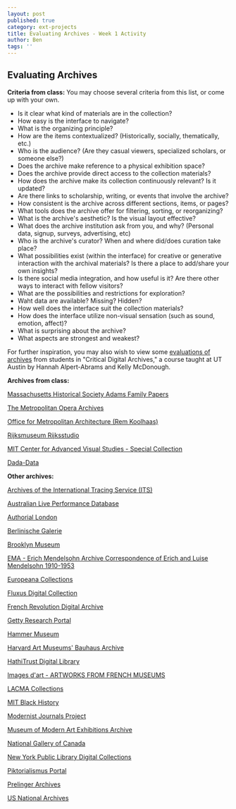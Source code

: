 ```yaml
---
layout: post
published: true
category: ext-projects
title: Evaluating Archives - Week 1 Activity
author: Ben
tags: ''
---
```

## Evaluating Archives

**Criteria from class:**
You may choose several criteria from this list, or come up with your own.

- Is it clear what kind of materials are in the collection? 
- How easy is the interface to navigate?
- What is the organizing principle?
- How are the items contextualized? (Historically, socially, thematically, etc.)
- Who is the audience? (Are they casual viewers, specialized scholars, or someone else?)
- Does the archive make reference to a physical exhibition space?
- Does the archive provide direct access to the collection materials?
- How does the archive make its collection continuously relevant? Is it updated?
- Are there links to scholarship, writing, or events that involve the archive?
- How consistent is the archive across different sections, items, or pages?
- What tools does the archive offer for filtering, sorting, or reorganizing?
- What is the archive's aesthetic? Is the visual layout effective?
- What does the archive institution ask from you, and why? (Personal data, signup, surveys, advertising, etc)
- Who is the archive's curator? When and where did/does curation take place?
- What possibilities exist (within the interface) for creative or generative interaction with the archival materials? Is there a place to add/share your own insights?
- Is there social media integration, and how useful is it? Are there other ways to interact with fellow visitors?
- What are the possibilities and restrictions for exploration?
- Waht data are available? Missing? Hidden?
- How well does the interface suit the collection materials?
- How does the interface utilize non-visual sensation (such as sound, emotion, affect)?
- What is surprising about the archive?
- What aspects are strongest and weakest?

For further inspiration, you may also wish to view some [evaluations of archives](http://www.halperta.com/criticalarchives/blog/) from students in "Critical Digital Archives," a course taught at UT Austin by Hannah Alpert-Abrams and Kelly McDonough.


**Archives from class:**

[Massachusetts Historical Society Adams Family Papers](https://www.masshist.org/adams/)

[The Metropolitan Opera Archives](http://archives.metoperafamily.org/archives/frame.htm)

[Office for Metropolitan Architecture (Rem Koolhaas)](https://oma.eu/)

[Rijksmuseum Rijksstudio](https://www.rijksmuseum.nl/en/rijksstudio?)

[MIT Center for Advanced Visual Studies - Special Collection](http://act.mit.edu/cavs/)

[Dada-Data](http://www.dada-data.net/en/)

**Other archives:**

[Archives of the International Tracing Service (ITS)](https://www.its-arolsen.org/en/archives/)

[Australian Live Performance Database](https://www.ausstage.edu.au/pages/browse/)

[Authorial London](https://cidr-authorial-prod.stanford.edu/)

[Berlinische Galerie](http://sammlung-online.berlinischegalerie.de/eMuseumPlus?service=StartPage&lang=en)

[Brooklyn Museum](https://www.brooklynmuseum.org/opencollection/archives)

[EMA - Erich Mendelsohn Archive Correspondence of Erich and Luise Mendelsohn 1910-1953](http://ema.smb.museum/en/home)

[Europeana Collections](https://www.europeana.eu/portal/en)

[Fluxus Digital Collection](http://thestudio.uiowa.edu/fluxus/)

[French Revolution Digital Archive](https://frda.stanford.edu/en)

[Getty Research Portal](http://portal.getty.edu/)

[Hammer Museum](https://hammer.ucla.edu/digital-archives/)

[Harvard Art Museums' Bauhaus Archive](https://www.harvardartmuseums.org/tour/the-bauhaus)

[HathiTrust Digital Library](https://www.hathitrust.org/)

[Images d'art - ARTWORKS FROM FRENCH MUSEUMS](http://art.rmngp.fr/en)

[LACMA Collections](https://collections.lacma.org/)

[MIT Black History](https://www.blackhistory.mit.edu/)

[Modernist Journals Project](http://modjourn.org/)

[Museum of Modern Art Exhibitions Archive](https://www.moma.org/calendar/exhibitions/history)

[National Gallery of Canada](https://www.gallery.ca/collection/collecting-areas)

[New York Public Library Digital Collections](https://digitalcollections.nypl.org/)

[Piktorialismus Portal](http://piktorialismus.smb.museum/index.php?lang=en)

[Prelinger Archives](https://archive.org/details/prelinger)

[US National Archives](https://www.archives.gov/)
